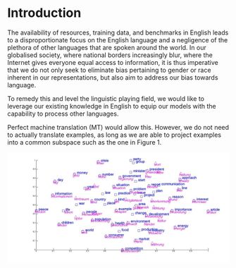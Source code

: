 # Introduction

The availability of resources, training data, and benchmarks in English leads to a disproportionate focus on the English language and a negligence of the plethora of other languages that are spoken around the world. In our globalised society, where national borders increasingly blur, where the Internet gives everyone equal access to information, it is thus imperative that we do not only seek to eliminate bias pertaining to gender or race inherent in our representations, but also aim to address our bias towards language.

To remedy this and level the linguistic playing field, we would like to leverage our existing knowledge in English to equip our models with the capability to process other languages.

Perfect machine translation (MT) would allow this. However, we do not need to actually translate examples, as long as we are able to project examples into a common subspace such as the one in Figure 1.

![](luong_et_al_2015.jpg)

